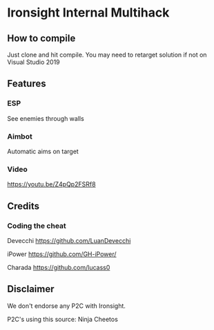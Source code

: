 Ironsight Internal Multihack
==================================

How to compile
--------------

Just clone and hit compile.
You may need to retarget solution if not on Visual Studio 2019

Features
--------

### ESP

See enemies through walls

### Aimbot

Automatic aims on target

### Video

https://youtu.be/Z4pQp2FSRf8

Credits
--------------

### Coding the cheat
Devecchi https://github.com/LuanDevecchi

iPower https://github.com/GH-iPower/

Charada https://github.com/lucass0

Disclaimer
---------------
We don't endorse any P2C with Ironsight.

P2C's using this source: Ninja Cheetos
